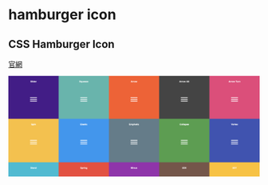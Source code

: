 # hamburger icon

## CSS Hamburger Icon

[官網](https://jonsuh.com/hamburgers/)

![CSS Hamburger Icon](../.gitbook/assets/screen-shot-2019-07-22-at-5.01.36-pm.png)

